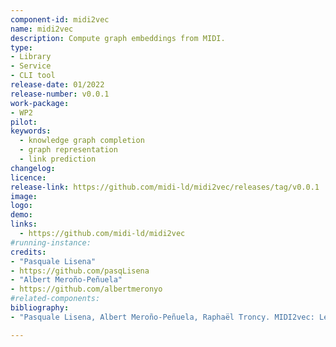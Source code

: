 ```yaml
---
component-id: midi2vec
name: midi2vec
description: Compute graph embeddings from MIDI.
type: 
- Library
- Service
- CLI tool
release-date: 01/2022
release-number: v0.0.1
work-package: 
- WP2
pilot:
keywords:
  - knowledge graph completion
  - graph representation
  - link prediction
changelog:
licence:
release-link: https://github.com/midi-ld/midi2vec/releases/tag/v0.0.1
image: 
logo: 
demo:
links: 
  - https://github.com/midi-ld/midi2vec
#running-instance:
credits: 
- "Pasquale Lisena"
- https://github.com/pasqLisena
- "Albert Meroño-Peñuela"
- https://github.com/albertmeronyo
#related-components:  
bibliography: 
- "Pasquale Lisena, Albert Meroño-Peñuela, Raphaël Troncy. MIDI2vec: Learning MIDI Embeddings for Reliable Prediction of Symbolic Music Metadata, to appear in Semantic Web Journal, Special Issue on Deep Learning for Knowledge Graphs, 2021. http://www.semantic-web-journal.net/content/midi2vec-learning-midi-embeddings-reliable-prediction-symbolic-music-metadata-0"

---
```

